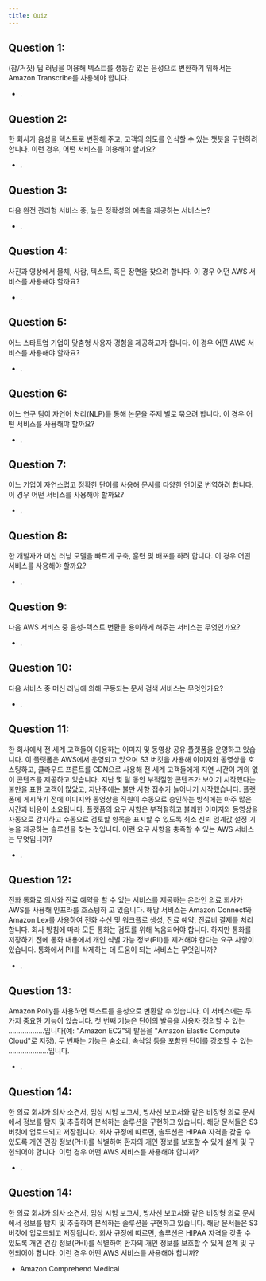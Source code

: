 ```yaml
---
title: Quiz
---
```


## Question 1:

(참/거짓) 딥 러닝을 이용해 텍스트를 생동감 있는 음성으로 변환하기 위해서는 Amazon Transcribe를 사용해야 합니다.

- .


## Question 2:

한 회사가 음성을 텍스트로 변환해 주고, 고객의 의도를 인식할 수 있는 챗봇을 구현하려 합니다. 이런 경우, 어떤 서비스를 이용해야 할까요?

- .


## Question 3:

다음 완전 관리형 서비스 중, 높은 정확성의 예측을 제공하는 서비스는?

- .


## Question 4:

사진과 영상에서 물체, 사람, 텍스트, 혹은 장면을 찾으려 합니다. 이 경우 어떤 AWS 서비스를 사용해야 할까요?

- .


## Question 5:

어느 스타트업 기업이 맞춤형 사용자 경험을 제공하고자 합니다. 이 경우 어떤 AWS 서비스를 사용해야 할까요?

- .


## Question 6:

어느 연구 팀이 자연어 처리(NLP)를 통해 논문을 주제 별로 묶으려 합니다. 이 경우 어떤 서비스를 사용해야 할까요?

- .


## Question 7:

어느 기업이 자연스럽고 정확한 단어를 사용해 문서를 다양한 언어로 번역하려 합니다. 이 경우 어떤 서비스를 사용해야 할까요?

- .


## Question 8:

한 개발자가 머신 러닝 모델을 빠르게 구축, 훈련 및 배포를 하려 합니다. 이 경우 어떤 서비스를 사용해야 할까요?

- .


## Question 9:

다음 AWS 서비스 중 음성-텍스트 변환을 용이하게 해주는 서비스는 무엇인가요?

- .


## Question 10:

다음 서비스 중 머신 러닝에 의해 구동되는 문서 검색 서비스는 무엇인가요?

- .


## Question 11:

한 회사에서 전 세계 고객들이 이용하는 이미지 및 동영상 공유 플랫폼을 운영하고 있습니다. 이 플랫폼은 AWS에서 운영되고 있으며 S3 버킷을 사용해 이미지와 동영상을 호스팅하고, 클라우드 프론트를 CDN으로 사용해 전 세계 고객들에게 지연 시간이 거의 없이 콘텐츠를 제공하고 있습니다. 지난 몇 달 동안 부적절한 콘텐츠가 보이기 시작했다는 불만을 표한 고객이 많았고, 지난주에는 불만 사항 접수가 늘어나기 시작했습니다. 플랫폼에 게시하기 전에 이미지와 동영상을 직원이 수동으로 승인하는 방식에는 아주 많은 시간과 비용이 소요됩니다. 플랫폼의 요구 사항은 부적절하고 불쾌한 이미지와 동영상을 자동으로 감지하고 수동으로 검토할 항목을 표시할 수 있도록 최소 신뢰 임계값 설정 기능을 제공하는 솔루션을 찾는 것입니다. 이런 요구 사항을 충족할 수 있는 AWS 서비스는 무엇입니까?

- .


## Question 12:

전화 통화로 의사와 진료 예약을 할 수 있는 서비스를 제공하는 온라인 의료 회사가 AWS를 사용해 인프라를 호스팅하 고 있습니다. 해당 서비스는 Amazon Connect와 Amazon Lex를 사용하여 전화 수신 및 워크플로 생성, 진료 예약, 진료비 결제를 처리합니다. 회사 방침에 따라 모든 통화는 검토를 위해 녹음되어야 합니다. 하지만 통화를 저장하기 전에 통화 내용에서 개인 식별 가능 정보(PII)를 제거해야 한다는 요구 사항이 있습니다. 통화에서 PII를 삭제하는 데 도움이 되는 서비스는 무엇입니까?

- .


## Question 13:

Amazon Polly를 사용하면 텍스트를 음성으로 변환할 수 있습니다. 이 서비스에는 두 가지 중요한 기능이 있습니다. 첫 번째 기능은 단어의 발음을 사용자 정의할 수 있는 ………………입니다(예: "Amazon EC2"의 발음을 "Amazon Elastic Compute Cloud"로 지정). 두 번째는 기능은 숨소리, 속삭임 등을 포함한 단어를 강조할 수 있는 ………………..입니다.

- .


## Question 14:

한 의료 회사가 의사 소견서, 임상 시험 보고서, 방사선 보고서와 같은 비정형 의료 문서에서 정보를 탐지 및 추출하여 분석하는 솔루션을 구현하고 있습니다. 해당 문서들은 S3 버킷에 업로드되고 저장됩니다. 회사 규정에 따르면, 솔루션은 HIPAA 자격을 갖출 수 있도록 개인 건강 정보(PHI)를 식별하여 환자의 개인 정보를 보호할 수 있게 설계 및 구현되어야 합니다. 이런 경우 어떤 AWS 서비스를 사용해야 합니까?

- .


## Question 14:

한 의료 회사가 의사 소견서, 임상 시험 보고서, 방사선 보고서와 같은 비정형 의료 문서에서 정보를 탐지 및 추출하여 분석하는 솔루션을 구현하고 있습니다. 해당 문서들은 S3 버킷에 업로드되고 저장됩니다. 회사 규정에 따르면, 솔루션은 HIPAA 자격을 갖출 수 있도록 개인 건강 정보(PHI)를 식별하여 환자의 개인 정보를 보호할 수 있게 설계 및 구현되어야 합니다. 이런 경우 어떤 AWS 서비스를 사용해야 합니까?

- Amazon Comprehend Medical
